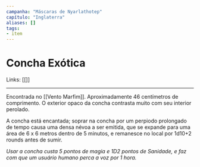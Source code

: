 ```yaml
---
campanha: "Máscaras de Nyarlathotep"
capítulo: "Inglaterra"
aliases: []
tags: 
- item
---
```


# Concha Exótica

Links: [[]]

---

Encontrada no [[Vento Marfim]]. Aproximadamente 46 centímetros de comprimento. O exterior opaco da concha contrasta muito com seu interior perolado.

A concha está encantada; soprar na concha por um perpiodo prolongado de tempo causa uma densa névoa a ser emitida, que se expande para uma área de 6 x 6 metros dentro de 5 minutos, e remanesce no local por 1d10+2 rounds antes de sumir. 

*Usar a concha custa 5 pontos de magia e 1D2 pontos de Sanidade, e faz com que um usuário humano perca a voz por 1 hora.*

